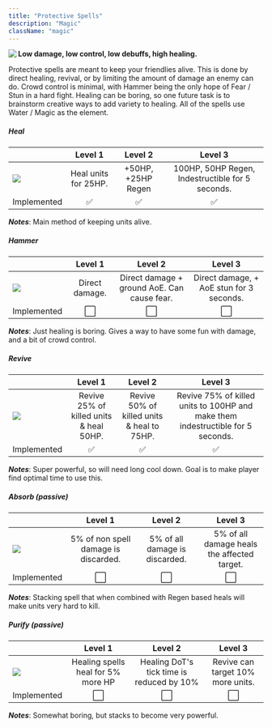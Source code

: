 ```yaml
---
title: "Protective Spells"
description: "Magic"
className: "magic"
---
```


<img align="left" src="/images/abilities/icon_Protective.png?raw=true" class="unit" />**Low damage, low control, low debuffs, high healing.** 

Protective spells are meant to keep your friendlies alive. This is done by direct healing, revival, or by limiting the amount of damage an enemy can do. Crowd control is minimal, with Hammer being the only hope of Fear / Stun in a hard fight. Healing can be boring, so one future task is to brainstorm creative ways to add variety to healing. All of the spells use Water / Magic as the element. 

##### Heal

|   |           Level 1          |        Level 2        |                      Level 3                      |
|---|:--------------------------:|:---------------------:|:-------------------------------------------------:|
| ![](/images/abilities/icon_Heal.png?raw=true)  | Heal units for 25HP. | +50HP, +25HP Regen | 100HP, 50HP Regen, Indestructible for 5 seconds. |
| Implemented | ✅ | ✅ | ✅ |

_**Notes**_: Main method of keeping units alive.

##### Hammer

|   |     Level 1    |                   Level 2                   |                  Level 3                 |
|---|:--------------:|:-------------------------------------------:|:----------------------------------------:|
| ![](/images/abilities/icon_Hammer.png?raw=true)  | Direct damage. | Direct damage + ground AoE. Can cause fear. | Direct damage, + AoE stun for 3 seconds. |
| Implemented | ⬜ | ⬜ | ⬜ |

_**Notes**_: Just healing is boring. Gives a way to have some fun with damage, and a bit of crowd control.

##### Revive

|   |                  Level 1                  |                  Level 2                  |                                 Level 3                                |
|---|:-----------------------------------------:|:-----------------------------------------:|:----------------------------------------------------------------------:|
| ![](/images/abilities/icon_Revive.png?raw=true)  | Revive 25% of killed units & heal 50HP. | Revive 50% of killed units & heal to 75HP. | Revive 75% of killed units to 100HP and make them indestructible for 5 seconds. |
| Implemented | ✅ | ✅ | ✅ |

_**Notes**_: Super powerful, so will need long cool down. Goal is to make player find optimal time to use this.

##### Absorb (passive)

|   |                Level 1               |             Level 2            |                   Level 3                   |
|---|:------------------------------------:|:------------------------------:|:-------------------------------------------:|
| ![](/images/abilities/icon_Absorb.png?raw=true)  | 5% of non spell damage is discarded. | 5% of all damage is discarded. | 5% of all damage heals the affected target. |
| Implemented | ⬜ | ⬜ | ⬜ |

_**Notes**_: Stacking spell that when combined with Regen based heals will make units very hard to kill.

##### Purify (passive)

|   |               Level 1              |                  Level 2                  |              Level 3              |
|---|:----------------------------------:|:-----------------------------------------:|:---------------------------------:|
| ![](/images/abilities/icon_Purify.png?raw=true)  | Healing spells heal for 5% more HP | Healing DoT's tick time is reduced by 10% | Revive can target 10% more units. |
| Implemented | ⬜ | ⬜ | ⬜ |

_**Notes**_: Somewhat boring, but stacks to become very powerful.